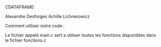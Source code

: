 CDATAFRAME:

Alexandre Desforges
Achille Lichnerowicz


Comment utiliser notre code : 

Le fichier appelé main.c sert a utiliser toutes les fonctions disponibles dans le fichier fonctions.c